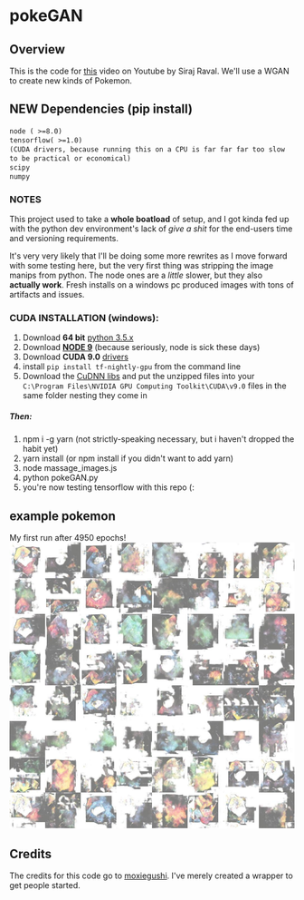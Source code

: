 # pokeGAN

## Overview
This is the code for [this](https://youtu.be/yz6dNf7X7SA) video on Youtube by Siraj Raval. We'll use a WGAN to create new kinds of Pokemon. 

## NEW Dependencies (pip install) 
```
node ( >=8.0)
tensorflow( >=1.0)
(CUDA drivers, because running this on a CPU is far far far too slow to be practical or economical)
scipy
numpy
```

### NOTES
This project used to take a **whole boatload** of setup, and I got kinda fed up with the python dev environment's lack of *give a shit* for the end-users time and versioning requirements.

It's very very likely that I'll be doing some more rewrites as I move forward with some testing here, but the very first thing was stripping the image manips from python. The node ones are a *little* slower, but they also **actually work**. Fresh installs on a windows pc produced images with tons of artifacts and issues.

### CUDA INSTALLATION (windows):
1. Download **64 bit** [python 3.5.x](https://www.python.org/downloads/windows/)
1. Download [**NODE 9**](https://nodejs.org/en/download/) (because seriously, node is sick these days)
2. Download **CUDA 9.0** [drivers](https://developer.nvidia.com/cuda-toolkit)
3. install `pip install tf-nightly-gpu` from the command line
4. Download the [CuDNN libs](https://developer.nvidia.com/cudnn) and put the unzipped files into your `C:\Program Files\NVIDIA GPU Computing Toolkit\CUDA\v9.0` files in the same folder nesting they come in

##### Then:
1. npm i -g yarn (not strictly-speaking necessary, but i haven't dropped the habit yet)
2. yarn install (or npm install if you didn't want to add yarn)
3. node massage_images.js
4. python pokeGAN.py
5. you're now testing tensorflow with this repo (:

## example pokemon
My first run after 4950 epochs!
![image1](https://github.com/one19/Pokemon_GAN/raw/master/epoch4950.jpeg)


## Credits

The credits for this code go to [moxiegushi](https://github.com/moxiegushi/pokeGAN). I've merely created a wrapper to get people started. 
